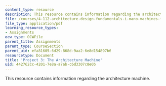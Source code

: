 ```yaml
---
content_type: resource
description: This resource contains information regarding the architecture machine.
file: /courses/4-112-architecture-design-fundamentals-i-nano-machines-fall-2012/442762cc42017e8aa7abc6d3307c8e0b_MIT4_112F12_prjct3-arch.pdf
file_type: application/pdf
learning_resource_types:
- Assignments
ocw_type: OCWFile
parent_title: Assignments
parent_type: CourseSection
parent_uid: efa81605-6d29-868d-9aa2-6e8d154897b6
resourcetype: Document
title: 'Project 3: The Architecture Machine'
uid: 442762cc-4201-7e8a-a7ab-c6d3307c8e0b
---
```

This resource contains information regarding the architecture machine.

